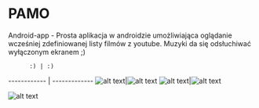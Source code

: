 # PAMO
Android-app - Prosta aplikacja w androidzie umożliwiająca oglądanie wcześniej zdefiniowanej listy filmów z youtube. 
Muzyki da się odsłuchiwać wyłączonym ekranem ;)


          :) | :)
------------ | -------------
![alt text](http://i.imgur.com/rdsK54n.png)|![alt text](http://i.imgur.com/VDyX5eW.png)
![alt text](http://i.imgur.com/LPFR7Wf.png)|![alt text](http://i.imgur.com/SXIIwIM.png)

![alt text](http://i.imgur.com/6wlLda2.png)

